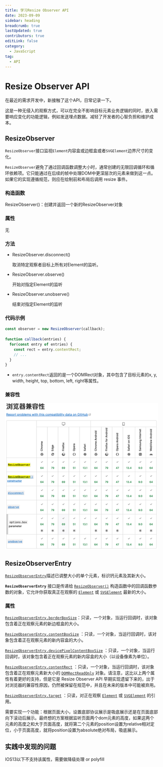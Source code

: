 ```yaml
---
title: 学习Resize Observer API
date: 2023-09-09
sidebar: heading
breadcrumb: true
lastUpdated: true
contributors: true
editLink: false
category:
  - JavaScript
tag:
  - API
---
```


# Resize Observer API

在最近的需求开发中，新接触了这个API，日常记录一下。

这是一种无侵入的观察方式，可以在完全不影响目标元素业务逻辑的同时，嵌入需要响应变化的功能逻辑，例如发送埋点数据。减轻了开发者的心智负担和维护成本。

## ResizeObserver

`ResizeObserver`接口监视`Element`内容盒或边框盒或者`SVGElement`边界尺寸的变化。

`ResizeObserver`避免了通过回调函数调整大小时，通常创建的无限回调循环和循环依赖项。它只能通过在后续的帧中处理DOM中更深层次的元素来做到这一点。如果它的实现遵循规范，则应在绘制前和布局后调用 resize 事件。

### 构造函数

ResizeObserver()：创建并返回一个新的ResizeObserver对象

### 属性

无

### 方法

- ResizeObserver.disconnect()

    取消特定观察者目标上所有对Element的监听。

- ResizeObserver.observe()

    开始对指定Element的监听

- ResizeObserver.unobserve()

    结束对指定Element的监听

### 代码示例

```js
const observer = new ResizeObserver(callback);

function callback(entries) {
  for(const entry of entries) {
    const rect = entry.contentRect;
    // ...
  }
}
```

- `entry.contentRect`返回的是一个DOMRect对象，其中包含了目标元素的x, y, width, height, top, bottom, left, right等属性。

### 兼容性

![image-20231223154829492](https://raw.githubusercontent.com/diandianyezi/typora-images/master/img/202312231548922.png)



## ResizeObserverEntry

[`ResizeObserverEntry`](https://developer.mozilla.org/zh-CN/docs/Web/API/ResizeObserverEntry)描述已调整大小的单个元素，标识钙元素及其新大小。

**`ResizeObserverEntry`** 接口是传递给 [`ResizeObserver()`](https://developer.mozilla.org/zh-CN/docs/Web/API/ResizeObserver/ResizeObserver) 构造函数中的回调函数参数的对象，它允许你获取真正在观察的 [`Element`](https://developer.mozilla.org/zh-CN/docs/Web/API/Element) 或 [`SVGElement`](https://developer.mozilla.org/zh-CN/docs/Web/API/SVGElement) 最新的大小。

### 属性

[`ResizeObserverEntry.borderBoxSize`](https://developer.mozilla.org/zh-CN/docs/Web/API/ResizeObserverEntry/borderBoxSize)：只读，一个对象，当运行回调时，该对象包含着正在观察元素的新边框盒的大小。

[`ResizeObserverEntry.contentBoxSize`](https://developer.mozilla.org/zh-CN/docs/Web/API/ResizeObserverEntry/contentBoxSize) ：只读，一个对象，当运行回调时，该对象包含着正在观察元素的新内容盒的大小。

[`ResizeObserverEntry.devicePixelContentBoxSize`](https://developer.mozilla.org/zh-CN/docs/Web/API/ResizeObserverEntry/devicePixelContentBoxSize) ：只读，一个对象，当运行回调时，该对象包含着正在观察元素的新内容盒的大小（以设备像素为单位）。

[`ResizeObserverEntry.contentRect`](https://developer.mozilla.org/zh-CN/docs/Web/API/ResizeObserverEntry/contentRect) ：只读，一个对象，当运行回调时，该对象包含着正在观察元素新大小的 [`DOMRectReadOnly`](https://developer.mozilla.org/zh-CN/docs/Web/API/DOMRectReadOnly) 对象。请注意，这比以上两个属性有着更好的支持，但是它是 Resize Observer API 早期实现遗留下来的，出于对浏览器的兼容性原因，仍然被保留在规范中，并且在未来的版本中可能被弃用。

[`ResizeObserverEntry.target`](https://developer.mozilla.org/zh-CN/docs/Web/API/ResizeObserverEntry/target) ：只读，对正在观察 [`Element`](https://developer.mozilla.org/zh-CN/docs/Web/API/Element) 或 [`SVGElement`](https://developer.mozilla.org/zh-CN/docs/Web/API/SVGElement) 的引用。



需要实现一个功能：根据页面大小，设置底部协议展示是吸底展示还是在页面底部向下滚动后展示。最终想的方案根据监听页面两个dom元素的高度，如果这两个元素的高度之和大于页面高度，就将第二个元素的position设置为relative相对定位，小于页面高度，就将position设置为absolute绝对布局，吸底展示。



## 实践中发现的问题

IOS13以下不支持该属性，需要做降级处理 or polyfill

